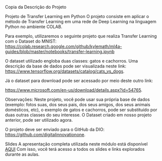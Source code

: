 Copia da Descrição do Projeto

Projeto de Transfer Learning em Python 
O projeto consiste em aplicar o método de Transfer Learning em uma rede de Deep Learning na linguagem Python no ambiente COLAB.  

Para exemplo, utilizaremos o seguinte projeto que realiza Transfer Learning com o Dataset do MNIST: 
https://colab.research.google.com/github/kylemath/ml4a-guides/blob/master/notebooks/transfer-learning.ipynb 

O dataset utilizado engloba duas classes: gatos e cachorros. Uma descrição da base de dados pode ser visualizada neste link: https://www.tensorflow.org/datasets/catalog/cats_vs_dogs. 

Já o dataset para download pode ser acessado por meio deste outro link:

https://www.microsoft.com/en-us/download/details.aspx?id=54765. 

 

Observações: Neste projeto, você pode usar sua própria base de dados (exemplo: fotos suas, dos seus pais, dos seus amigos, dos seus animais domésticos, etc), o exemplo de gatos e cachorros, pode ser substituído por duas outras classes do seu interesse. O Dataset criado em nosso projeto anterior, pode ser utilizado agora.  

O projeto deve ser enviado para o GitHub da DIO: https://github.com/digitalinnovationone.

Slides
A apresentação completa utilizada neste módulo está disponível [AQUI](https://academiapme-my.sharepoint.com/:w:/g/personal/kawan_dio_me/EQe4Pxlc2AxJlgnzavGVT8YBmVqrUCPPfeYZ4XFpybYtOA?e=rufUgP)
Com isso, você terá acesso a todos os slides e links explorados durante as aulas.

